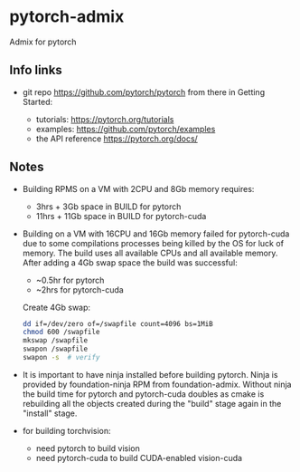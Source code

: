 # pytorch-admix
Admix for pytorch 

## Info links

- git repo https://github.com/pytorch/pytorch
  from there in Getting Started:

  - tutorials: https://pytorch.org/tutorials
  - examples: https://github.com/pytorch/examples
  - the API reference https://pytorch.org/docs/

## Notes

- Building RPMS on a VM with 2CPU and 8Gb memory requires:

  - 3hrs  + 3Gb  space in BUILD for pytorch
  - 11hrs + 11Gb space in BUILD for pytorch-cuda


- Building on a VM with 16CPU and 16Gb memory failed for pytorch-cuda due to
  some compilations processes being killed by the OS for luck of memory. 
  The build uses all available CPUs and all available memory. 
  After adding a 4Gb swap space the build was successful:
  
  - ~0.5hr for pytorch
  - ~2hrs  for pytorch-cuda  

  Create 4Gb swap:

  ```bash
  dd if=/dev/zero of=/swapfile count=4096 bs=1MiB
  chmod 600 /swapfile
  mkswap /swapfile
  swapon /swapfile
  swapon -s  # verify
  ```

- It is important to have ninja installed before building pytorch.
  Ninja is provided by foundation-ninja RPM from foundation-admix.
  Without ninja the build time for pytorch and pytorch-cuda doubles 
  as cmake is rebuilding all the objects created during the "build"
  stage again in the "install" stage.

- for building torchvision:

  - need pytorch to build vision
  - need pytorch-cuda to build CUDA-enabled vision-cuda 
